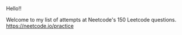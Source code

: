 Hello!!

Welcome to my list of attempts at Neetcode's 150 Leetcode questions.
https://neetcode.io/practice
